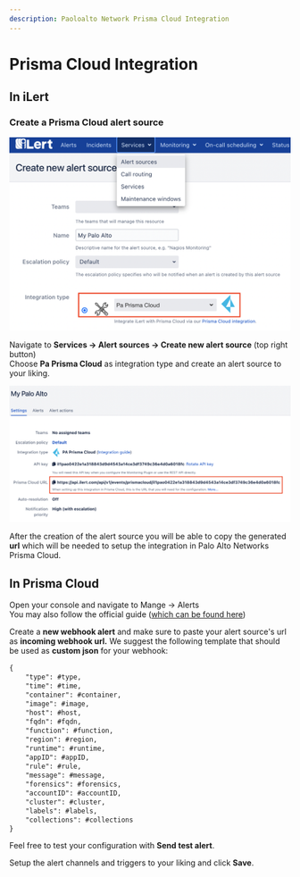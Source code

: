 ```yaml
---
description: Paoloalto Network Prisma Cloud Integration
---
```


# Prisma Cloud Integration

## In iLert

### Create a Prisma Cloud alert source

![](<../.gitbook/assets/image (50).png>)

Navigate to **Services -> Alert sources -> Create new alert source** (top right button)\
Choose **Pa Prisma Cloud** as integration type and create an alert source to your liking.

![](<../.gitbook/assets/image (49).png>)

After the creation of the alert source you will be able to copy the generated **url** which will be needed to setup the integration in Palo Alto Networks Prisma Cloud.



## In Prisma Cloud

Open your console and navigate to Mange -> Alerts\
You may also follow the official guide ([which can be found here](https://docs.paloaltonetworks.com/prisma/prisma-cloud/prisma-cloud-admin-compute/alerts/webhook.html#))

Create a **new webhook alert** and make sure to paste your alert source's url as **incoming webhook url.** We suggest the following template that should be used as **custom json** for your webhook:

```
{
    "type": #type,
    "time": #time,
    "container": #container,
    "image": #image,
    "host": #host,
    "fqdn": #fqdn,
    "function": #function,
    "region": #region,
    "runtime": #runtime,
    "appID": #appID,
    "rule": #rule,
    "message": #message,
    "forensics": #forensics,
    "accountID": #accountID,
    "cluster": #cluster,
    "labels": #labels,
    "collections": #collections
}
```

Feel free to test your configuration with **Send test alert**.

Setup the alert channels and triggers to your liking and click **Save**.

